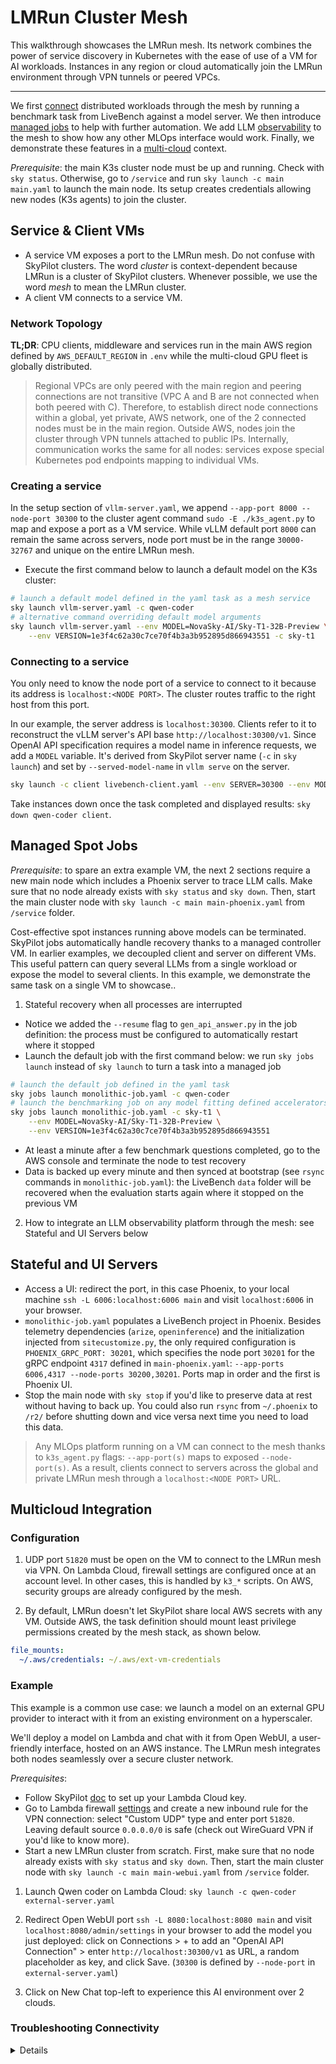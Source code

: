 # LMRun Cluster Mesh
This walkthrough showcases the LMRun mesh. Its network combines the power of service discovery in Kubernetes with the ease of use of a VM for AI workloads. Instances in any region or cloud automatically join the LMRun environment through VPN tunnels or peered VPCs.

---

We first [connect](#service--client-vms) distributed workloads through the mesh by running a benchmark task from LiveBench against a model server. We then introduce [managed jobs](#managed-spot-jobs) to help with further automation. We add LLM [observability](#stateful-and-ui-servers) to the mesh to show how any other MLOps interface would work. Finally, we demonstrate these features in a [multi-cloud](#multicloud-integration) context. 

*Prerequisite*: the main K3s cluster node must be up and running. Check with `sky status`. Otherwise, go to `/service` and run `sky launch -c main main.yaml` to launch the main node. Its setup creates credentials allowing new nodes (K3s agents) to join the cluster.

## Service & Client VMs
- A service VM exposes a port to the LMRun mesh. Do not confuse with SkyPilot clusters. The word *cluster* is context-dependent because LMRun is a cluster of SkyPilot clusters. Whenever possible, we use the word *mesh* to mean the LMRun cluster. 
- A client VM connects to a service VM.

### Network Topology 
**TL;DR**: CPU clients, middleware and services run in the main AWS region defined by `AWS_DEFAULT_REGION` in `.env` while the multi-cloud GPU fleet is globally distributed.

> Regional VPCs are only peered with the main region and peering connections are not transitive (VPC A and B are not connected when both peered with C). Therefore, to establish direct node connections within a global, yet private, AWS network, one of the 2 connected nodes must be in the main region. Outside AWS, nodes join the cluster through VPN tunnels attached to public IPs. Internally, communication works the same for all nodes: services expose special Kubernetes pod endpoints mapping to individual VMs. 

### Creating a service
In the setup section of `vllm-server.yaml`, we append `--app-port 8000 --node-port 30300` to the cluster agent command `sudo -E ./k3s_agent.py` to map and expose a port as a VM service. While vLLM default port `8000` can remain the same across servers, node port must be in the range `30000-32767` and unique on the entire LMRun mesh.

- Execute the first command below to launch a default model on the K3s cluster: 
```bash
# launch a default model defined in the yaml task as a mesh service
sky launch vllm-server.yaml -c qwen-coder
# alternative command overriding default model arguments
sky launch vllm-server.yaml --env MODEL=NovaSky-AI/Sky-T1-32B-Preview \
    --env VERSION=1e3f4c62a30c7ce70f4b3a3b952895d866943551 -c sky-t1
```

### Connecting to a service
You only need to know the node port of a service to connect to it because its address is `localhost:<NODE PORT>`. The cluster routes traffic to the right host from this port.

In our example, the server address is `localhost:30300`. Clients refer to it to reconstruct the vLLM server's API base `http://localhost:30300/v1`. Since OpenAI API specification requires a model name in inference requests, we add a `MODEL` variable. It's derived from SkyPilot server name (`-c` in `sky launch`) and set by `--served-model-name` in `vllm serve` on the server. 
```bash
sky launch -c client livebench-client.yaml --env SERVER=30300 --env MODEL=qwen-coder
```
Take instances down once the task completed and displayed results: `sky down qwen-coder client`.

## Managed Spot Jobs
*Prerequisite*: to spare an extra example VM, the next 2 sections require a new main node which includes a Phoenix server to trace LLM calls. Make sure that no node already exists with `sky status` and `sky down`. Then, start the main cluster node with `sky launch -c main main-phoenix.yaml` from `/service` folder.

Cost-effective spot instances running above models can be terminated. SkyPilot jobs automatically handle recovery thanks to a managed controller VM. In earlier examples, we decoupled client and server on different VMs. This useful pattern can query several LLMs from a single workload or expose the model to several clients. In this example, we demonstrate the same task on a single VM to showcase..

1. Stateful recovery when all processes are interrupted
- Notice we added the `--resume` flag to `gen_api_answer.py` in the job definition: the process must be configured to automatically restart where it stopped
- Launch the default job with the first command below: we run `sky jobs launch` instead of `sky launch` to turn a task into a managed job
```bash
# launch the default job defined in the yaml task
sky jobs launch monolithic-job.yaml -c qwen-coder
# launch the benchmarking job on any model fitting defined accelerators
sky jobs launch monolithic-job.yaml -c sky-t1 \
    --env MODEL=NovaSky-AI/Sky-T1-32B-Preview \
    --env VERSION=1e3f4c62a30c7ce70f4b3a3b952895d866943551
```
- At least a minute after a few benchmark questions completed, go to the AWS console and terminate the node to test recovery
- Data is backed up every minute and then synced at bootstrap (see `rsync` commands in `monolithic-job.yaml`): the LiveBench `data` folder will be recovered when the evaluation starts again where it stopped on the previous VM

2. How to integrate an LLM observability platform through the mesh: see Stateful and UI Servers below

## Stateful and UI Servers
- Access a UI: redirect the port, in this case Phoenix, to your local machine `ssh -L 6006:localhost:6006 main` and visit `localhost:6006` in your browser.
- `monolithic-job.yaml` populates a LiveBench project in Phoenix. Besides telemetry dependencies (`arize`, `openinference`) and the initialization injected from `sitecustomize.py`, the only required configuration is `PHOENIX_GRPC_PORT: 30201`, which specifies the node port `30201` for the gRPC endpoint `4317` defined in `main-phoenix.yaml`: `--app-ports 6006,4317 --node-ports 30200,30201`. Ports map in order and the first is Phoenix UI. 
- Stop the main node with `sky stop` if you'd like to preserve data at rest without having to back up. You could also run `rsync` from `~/.phoenix` to `/r2/` before shutting down and vice versa next time you need to load this data.

> Any MLOps platform running on a VM can connect to the mesh thanks to `k3s_agent.py` flags: `--app-port(s)` maps to exposed `--node-port(s)`. As a result, clients connect to servers across the global and private LMRun mesh through a `localhost:<NODE PORT>` URL.

## Multicloud Integration
### Configuration
1. UDP port `51820` must be open on the VM to connect to the LMRun mesh via VPN. On Lambda Cloud, firewall settings are configured once at an account level. In other cases, this is handled by `k3_*` scripts. On AWS, security groups are already configured by the mesh.

2. By default, LMRun doesn't let SkyPilot share local AWS secrets with any VM. Outside AWS, the task definition should mount least privilege permissions created by the mesh stack, as shown below.

```yaml
file_mounts:
  ~/.aws/credentials: ~/.aws/ext-vm-credentials
```

### Example
This example is a common use case: we launch a model on an external GPU provider to interact with it from an existing environment on a hyperscaler.

We'll deploy a model on Lambda and chat with it from Open WebUI, a user-friendly interface, hosted on an AWS instance. The LMRun mesh integrates both nodes seamlessly over a secure cluster network.

*Prerequisites*: 
- Follow SkyPilot [doc](https://docs.skypilot.co/en/latest/getting-started/installation.html#lambda-cloud) to set up your Lambda Cloud key.
- Go to Lambda firewall [settings](https://cloud.lambdalabs.com/firewall) and create a new inbound rule for the VPN connection: select "Custom UDP" type and enter port `51820`. Leaving default source `0.0.0.0/0` is safe (check out WireGuard VPN if you'd like to know more). 
- Start a new LMRun cluster from scratch. First, make sure that no node already exists with `sky status` and `sky down`. Then, start the main cluster node with `sky launch -c main main-webui.yaml` from `/service` folder.

1. Launch Qwen coder on Lambda Cloud: `sky launch -c qwen-coder external-server.yaml`

2. Redirect Open WebUI port `ssh -L 8080:localhost:8080 main` and visit `localhost:8080/admin/settings` in your browser to add the model you just deployed: click on Connections > + to add an "OpenAI API Connection" > enter `http://localhost:30300/v1` as URL, a random placeholder as key, and click Save. (`30300` is defined by `--node-port` in `external-server.yaml`)

3. Click on New Chat top-left to experience this AI environment over 2 clouds.

### Troubleshooting Connectivity
<details>

1. Run `curl localhost:30300/v1/models` to reach the vLLM server from any node and get the list of models. It's useful to send traffic down the route to troubleshoot.

2. Ssh to the external vLLM host; first, check basic connectivity on the UDP port `sudo tcpdump udp -n port 51820`: you should at least see keep alive pings roughly every 30 seconds. Compare IPs with the output of `kubectl get node -o wide` to validate the node-to-node VPN mesh. If you see both ingress and egress pings while traffic fails before reaching that port, this is a routing issue, e.g. when `hostNetwork` is activated on the K8s stateful set.

3. When cluster traffic switches hosts, check exchanged packets through the VPN network interface with `sudo tcpdump -i flannel-wg`. On this interface, traffic should remain on the cluster CIDR `10.42.0.0/16`. Each host is assigned a `10.42.0.0/24` subnetwork, e.g. you should see node-to-node communication from `10.42.0.x` to `10.42.1.x` or vice-versa, if there have only been 2 nodes registered with this cluster so far. The subnet of a third node would typically show up as `10.42.2.x`.

4. If you need to troubleshoot further: `sudo tcpdump -i any -n port 8000` shows traffic for vLLM across network interfaces. From this output, you should be able to pinpoint where the connection is dropped.
</details>